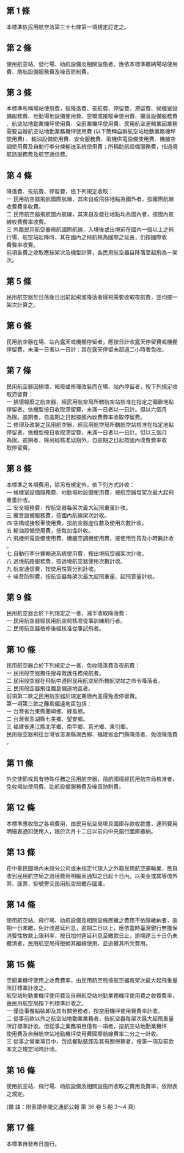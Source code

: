 第 1 條
-------
本標準依民用航空法第三十七條第一項規定訂定之。

第 2 條
-------
使用航空站、發行場、助航設備及相關設施者，應依本標準繳納場站使用  
費、助航設備服務費及噪音防制費。

第 3 條
-------
本標準所稱場站使用費，指降落費、夜航費、停留費、滯留費、候機室設  
備服務費、地勤場地設備使用費、空橋或接駁車使用費、擴音設備服務費  
、航空站地勤業機坪使用費、空廚業機坪使用費、民用航空運輸業因業務  
需要自辦航空站地勤業務機坪使用費 (以下簡稱自辦航空站地勤業務機坪  
使用費) 、輸油設備使用費、安全服務費、飛機供電設備使用費、機艙空  
調使用費及自動行李分揀輸送系統使用費；所稱助航設備服務費，指過境  
航路服務費及航空通信費。

第 4 條
-------
降落費、夜航費、停留費，依下列規定收取：  
一  民用航空器飛航國際航線，其來自或飛往地點為國外者，按國際航線  
    收費費率收費。  
二  民用航空器飛航國內航線，其來自及發往地點均為國內者，按國內航  
    線收費費率收費。  
三  外籍民用航空器飛航國際航線，入境後或出境前在國內一個以上之飛  
    行場、航空站起降時，其在國內之飛航視為國際之延長，仍按國際收  
    費費率收費。  
前項各費之收取應按架次及機型計算，各民用航空器自降落至起飛為一架  
次。

第 5 條
-------
民用航空器於日落後日出前起飛或降落者得視需要收取夜航費，並均按一  
架次計算之。

第 6 條
-------
民用航空器在場、站內露天或機棚停留者，應按日計收露天停留費或機棚  
停留費，未滿一日者以一日計：其在露天停留未超過二小時者免收。

第 7 條
-------
民用航空器因損壞、報廢或修理改裝而在場、站內停留者，按下列規定收  
取滯留費：  
一  損壞報廢之航空器，經民用航空局所轄航空站核准在指定之偏僻地點  
    停留者，依機型按日收取滯留費，未滿一日者以一日計。但以六個月  
    為限。逾期者，自逾期之日起按國內收費費率收取停留費。  
二  修理及改裝之民用航空器，經民用航空局所轄航空站核准在指定地點  
    停留者，依機型按日收取滯留費，未滿一日者以一日計。但以三個月  
    為限。逾期者，除另經核准延期外，自逾期之日起按國內收費費率收  
    取停留費。

第 8 條
-------
本標準之各項費用，除另有規定外，依下列方式計收：  
一  候機室設備服務費、地勤場地設備使用費，按航空器每架次最大起飛  
    重量計收。  
二  安全服務費，按航空器每架次最大起飛重量計收。  
三  擴音設備服務費，按國內航線架次計收。  
四  空橋或接駁車使用費，按航空器座位數及使用次數計收。  
五  輸油設備使用費，按每加侖計收。  
六  飛機供電設備使用費、機艙空調機使用費，按使用性質及小時數計收  
    。  
七  自動行李分揀輸送系統使用費，按出境航空器架次計收。  
八  過境航路服務費，按過境航空器使用次數計收。  
九  航空通信費，按使用性質分別計收。  
十  噪音防制費，按航空器每架次最大起飛重量、起飛音量計收。

第 9 條
-------
民用航空器合於下列規定之一者，減半收取降落費：  
一  民用航空器經民用航空局核准從事訓練飛行者。  
二  民用航空器檢修後經核准從事試飛者。

第 10 條
--------
民用航空器合於下列規定之一者，免收降落費及夜航費：  
一  民用般空器擔任搜尋救護任務飛航者。  
二  民用般空器在飛航中遵照民用航空局所轄航空站之命令降落者。  
三  民用般空器飛往離島偏遠地區者。  
前項第二款之民用航空器於規定期限內並得免收停留費。  
第一項第三款之離島偏遠地區包括：  
一  台灣省台東縣蘭嶼鄉、綠島鄉。  
二  台灣省澎湖縣七美鄉、望安鄉。  
三  福建省連江縣北竿鄉、南竿鄉、莒光鄉、東引鄉。  
民用般空器飛往台灣省澎湖縣湖西鄉、福建省金門縣降落者，免收降落費  
。

第 11 條
--------
外交使節或具有特殊任務之民用航空器，飛航國境經民用航空局核准者，  
免收場站使用費、助航設備服務費及噪音防制費。

第 12 條
--------
本標準應收取之各項費用，由民用航空局填具國庫存款收款書，連同費用  
明細表通知使用人，限於次月十二日以前向中央銀行國庫繳納。

第 13 條
--------
在中華民國境內未設分公司或未指定代理人之外籍民用航空運輸業，應自  
收到民用航空局之過境費用明細表通知之日起十日內，以美金或其等值外  
幣、匯票，掛號寄交民用航空局繳存國庫。

第 14 條
--------
使用航空站、飛行場、助航設備及相關設施應繳之費用不依限繳納者，逾  
期一日未繳，免計收遲延利息，逾期二日以上，應依當時臺灣銀行無擔保  
消費性放款上限利率，按日加付遲延利息至繳款日止，逾期達三十日仍未  
繳清者，民用航空局得拒絕其繼續使用，並追繳其所欠費用。

第 15 條
--------
空廚業機坪使用之收費費率，由民用航空局按航空器每架次最大起飛重量  
所訂標準計收之。  
航空站地勤業機坪使用費及自辦航空站地勤業務機坪使用費之收費費率，  
由民用航空局按下列標準計收之。  
一  僅從事餐點裝卸及其有關勞務者，按空廚機坪使用費費率計收。  
二  從事前款以外之航空站地勤業業務者，按航空器每架次最大起飛重量  
    所訂標準計收。但從事之業務項目僅有一項者，按航空站地勤業機坪  
    使用費及自辦航空站地勤機坪使用費國際航線費率二分之一計收。  
三  從事之營業項目中，包括餐點裝卸及其有關勞務者，按第一項及前款  
    本文之規定同時計收。

第 16 條
--------
使用航空站、飛行場、助航設備及相關設施所收取之費用及費率，依附表  
之規定。  
  
 (備      註：附表請參閱交通部公報 第 36 卷 5 期 3～4 頁)

第 17 條
--------
本標準自發布日施行。

